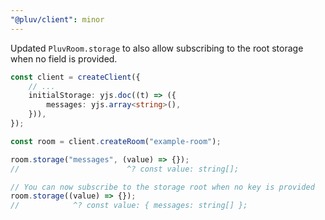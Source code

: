 ```yaml
---
"@pluv/client": minor
---
```


Updated `PluvRoom.storage` to also allow subscribing to the root storage when no field is provided.

```ts
const client = createClient({
    // ...
    initialStorage: yjs.doc((t) => ({
        messages: yjs.array<string>(),
    })),
});

const room = client.createRoom("example-room");

room.storage("messages", (value) => {});
//                        ^? const value: string[];

// You can now subscribe to the storage root when no key is provided
room.storage((value) => {});
//            ^? const value: { messages: string[] };
```
